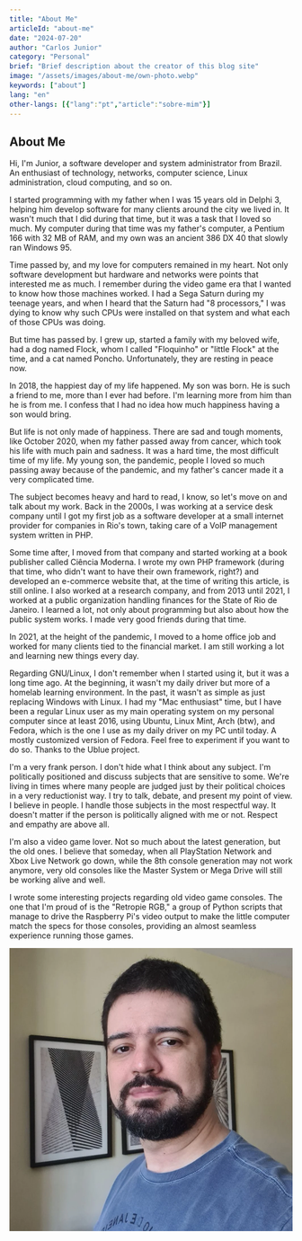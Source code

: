 ```yaml
---
title: "About Me"
articleId: "about-me"
date: "2024-07-20"
author: "Carlos Junior"
category: "Personal"
brief: "Brief description about the creator of this blog site"
image: "/assets/images/about-me/own-photo.webp"
keywords: ["about"]
lang: "en"
other-langs: [{"lang":"pt","article":"sobre-mim"}]
---
```

## About Me

Hi, I'm Junior, a software developer and system administrator from Brazil. An enthusiast of technology, networks, computer science, Linux administration, cloud computing, and so on.

I started programming with my father when I was 15 years old in Delphi 3, helping him develop software for many clients around the city we lived in. It wasn't much that I did during that time, but it was a task that I loved so much. My computer during that time was my father's computer, a Pentium 166 with 32 MB of RAM, and my own was an ancient 386 DX 40 that slowly ran Windows 95.

Time passed by, and my love for computers remained in my heart. Not only software development but hardware and networks were points that interested me as much. I remember during the video game era that I wanted to know how those machines worked. I had a Sega Saturn during my teenage years, and when I heard that the Saturn had "8 processors," I was dying to know why such CPUs were installed on that system and what each of those CPUs was doing.

But time has passed by. I grew up, started a family with my beloved wife, had a dog named Flock, whom I called "Floquinho" or "little Flock" at the time, and a cat named Poncho. Unfortunately, they are resting in peace now.

In 2018, the happiest day of my life happened. My son was born. He is such a friend to me, more than I ever had before. I'm learning more from him than he is from me. I confess that I had no idea how much happiness having a son would bring.

But life is not only made of happiness. There are sad and tough moments, like October 2020, when my father passed away from cancer, which took his life with much pain and sadness. It was a hard time, the most difficult time of my life. My young son, the pandemic, people I loved so much passing away because of the pandemic, and my father's cancer made it a very complicated time.

The subject becomes heavy and hard to read, I know, so let's move on and talk about my work. Back in the 2000s, I was working at a service desk company until I got my first job as a software developer at a small internet provider for companies in Rio's town, taking care of a VoIP management system written in PHP.

Some time after, I moved from that company and started working at a book publisher called Ciência Moderna. I wrote my own PHP framework (during that time, who didn't want to have their own framework, right?) and developed an e-commerce website that, at the time of writing this article, is still online. I also worked at a research company, and from 2013 until 2021, I worked at a public organization handling finances for the State of Rio de Janeiro. I learned a lot, not only about programming but also about how the public system works. I made very good friends during that time.

In 2021, at the height of the pandemic, I moved to a home office job and worked for many clients tied to the financial market. I am still working a lot and learning new things every day.

Regarding GNU/Linux, I don't remember when I started using it, but it was a long time ago. At the beginning, it wasn't my daily driver but more of a homelab learning environment. In the past, it wasn't as simple as just replacing Windows with Linux. I had my "Mac enthusiast" time, but I have been a regular Linux user as my main operating system on my personal computer since at least 2016, using Ubuntu, Linux Mint, Arch (btw), and Fedora, which is the one I use as my daily driver on my PC until today. A mostly customized version of Fedora. Feel free to experiment if you want to do so. Thanks to the Ublue project.

I'm a very frank person. I don't hide what I think about any subject. I'm politically positioned and discuss subjects that are sensitive to some. We're living in times where many people are judged just by their political choices in a very reductionist way. I try to talk, debate, and present my point of view. I believe in people. I handle those subjects in the most respectful way. It doesn't matter if the person is politically aligned with me or not. Respect and empathy are above all.

I'm also a video game lover. Not so much about the latest generation, but the old ones. I believe that someday, when all PlayStation Network and Xbox Live Network go down, while the 8th console generation may not work anymore, very old consoles like the Master System or Mega Drive will still be working alive and well.

I wrote some interesting projects regarding old video game consoles. The one that I'm proud of is the "Retropie RGB," a group of Python scripts that manage to drive the Raspberry Pi's video output to make the little computer match the specs for those consoles, providing an almost seamless experience running those games.

![Junior's photo](/assets/images/about-me/own-photo.webp)